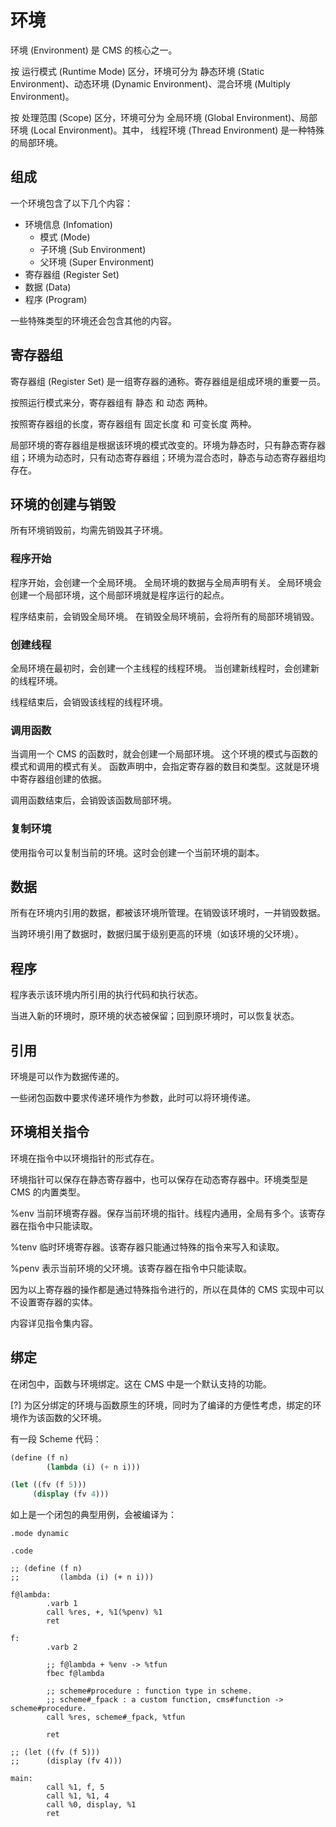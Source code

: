 # 环境

环境 (Environment) 是 CMS 的核心之一。

按 运行模式 (Runtime Mode) 区分，环境可分为 静态环境 (Static Environment)、动态环境 (Dynamic Environment)、混合环境 (Multiply Environment)。

按 处理范围 (Scope) 区分，环境可分为 全局环境 (Global Environment)、局部环境 (Local Environment)。其中， 线程环境 (Thread Environment) 是一种特殊的局部环境。

## 组成

一个环境包含了以下几个内容：

- 环境信息 (Infomation)
    - 模式 (Mode)
    - 子环境 (Sub Environment)
    - 父环境 (Super Environment)
- 寄存器组 (Register Set)
- 数据 (Data)
- 程序 (Program)

一些特殊类型的环境还会包含其他的内容。

## 寄存器组

寄存器组 (Register Set) 是一组寄存器的通称。寄存器组是组成环境的重要一员。

按照运行模式来分，寄存器组有 静态 和 动态 两种。

按照寄存器组的长度，寄存器组有 固定长度 和 可变长度 两种。

局部环境的寄存器组是根据该环境的模式改变的。环境为静态时，只有静态寄存器组；环境为动态时，只有动态寄存器组；环境为混合态时，静态与动态寄存器组均存在。

## 环境的创建与销毁

所有环境销毁前，均需先销毁其子环境。

### 程序开始

程序开始，会创建一个全局环境。
全局环境的数据与全局声明有关。
全局环境会创建一个局部环境，这个局部环境就是程序运行的起点。

程序结束前，会销毁全局环境。
在销毁全局环境前，会将所有的局部环境销毁。

### 创建线程

全局环境在最初时，会创建一个主线程的线程环境。
当创建新线程时，会创建新的线程环境。

线程结束后，会销毁该线程的线程环境。

### 调用函数

当调用一个 CMS 的函数时，就会创建一个局部环境。
这个环境的模式与函数的模式和调用的模式有关。
函数声明中，会指定寄存器的数目和类型。这就是环境中寄存器组创建的依据。

调用函数结束后，会销毁该函数局部环境。

### 复制环境

使用指令可以复制当前的环境。这时会创建一个当前环境的副本。

## 数据

所有在环境内引用的数据，都被该环境所管理。在销毁该环境时，一并销毁数据。

当跨环境引用了数据时，数据归属于级别更高的环境（如该环境的父环境）。

## 程序

程序表示该环境内所引用的执行代码和执行状态。

当进入新的环境时，原环境的状态被保留；回到原环境时，可以恢复状态。

## 引用

环境是可以作为数据传递的。

一些闭包函数中要求传递环境作为参数，此时可以将环境传递。

## 环境相关指令

环境在指令中以环境指针的形式存在。

环境指针可以保存在静态寄存器中，也可以保存在动态寄存器中。环境类型是 CMS 的内置类型。

%env 当前环境寄存器。保存当前环境的指针。线程内通用，全局有多个。该寄存器在指令中只能读取。

%tenv 临时环境寄存器。该寄存器只能通过特殊的指令来写入和读取。

%penv 表示当前环境的父环境。该寄存器在指令中只能读取。

因为以上寄存器的操作都是通过特殊指令进行的，所以在具体的 CMS 实现中可以不设置寄存器的实体。

内容详见指令集内容。

## 绑定

在闭包中，函数与环境绑定。这在 CMS 中是一个默认支持的功能。

[?] 为区分绑定的环境与函数原生的环境，同时为了编译的方便性考虑，绑定的环境作为该函数的父环境。

有一段 Scheme 代码：

```scheme
(define (f n)
        (lambda (i) (+ n i)))

(let ((fv (f 5)))
     (display (fv 4)))
```

如上是一个闭包的典型用例，会被编译为：

``` 
.mode dynamic

.code

;; (define (f n)
;;         (lambda (i) (+ n i)))

f@lambda:
        .varb 1
        call %res, +, %1(%penv) %1
        ret
        
f:
        .varb 2

        ;; f@lambda + %env -> %tfun
        fbec f@lambda
        
        ;; scheme#procedure : function type in scheme.
        ;; scheme#_fpack : a custom function, cms#function -> scheme#procedure.
        call %res, scheme#_fpack, %tfun

        ret

;; (let ((fv (f 5)))
;;      (display (fv 4)))
        
main:
        call %1, f, 5
        call %1, %1, 4
        call %0, display, %1
        ret
```
